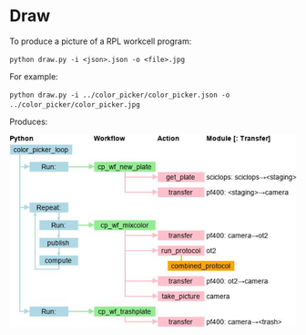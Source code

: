 # Draw

To produce a picture of a RPL workcell program:

`python draw.py -i <json>.json -o <file>.jpg`

For example:

`python draw.py -i ../color_picker/color_picker.json -o ../color_picker/color_picker.jpg`

Produces:

![Color-picker application, as drawn by draw.py.](color_picker.jpg)
